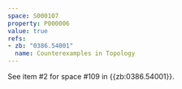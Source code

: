 ```yaml
---
space: S000107
property: P000006
value: true
refs:
- zb: "0386.54001"
  name: Counterexamples in Topology
---
```

See item #2 for space #109 in
{{zb:0386.54001}}.
